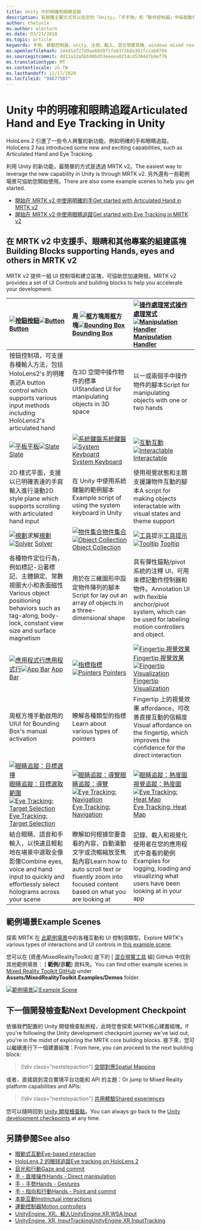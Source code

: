 ```yaml
---
title: Unity 中的明確和眼睛追蹤
description: 有兩種主要方式可以在您的「Unity」、「手手勢」和「動作控制器」中採取動作。
author: thetuvix
ms.author: alexturn
ms.date: 03/21/2018
ms.topic: article
keywords: 手勢、移動控制器、unity、注視、輸入、混合現實耳機、windows mixed reality 耳機、虛擬實境耳機、MRTK、混合現實工具組
ms.openlocfilehash: 244d1ef27d9aa68d971fa8372bda301fccab0704
ms.sourcegitcommit: dd13a32a5bb90bd53eeeea8214cd5384d7b9ef76
ms.translationtype: MT
ms.contentlocale: zh-TW
ms.lasthandoff: 11/17/2020
ms.locfileid: "94677587"
---
```

# <a name="articulated-hand-and-eye-tracking-in-unity"></a><span data-ttu-id="2fcc1-104">Unity 中的明確和眼睛追蹤</span><span class="sxs-lookup"><span data-stu-id="2fcc1-104">Articulated Hand and Eye Tracking in Unity</span></span>

<span data-ttu-id="2fcc1-105">HoloLens 2 引進了一些令人興奮的新功能，例如明確的手和眼睛追蹤。</span><span class="sxs-lookup"><span data-stu-id="2fcc1-105">HoloLens 2 has introduced some new and exciting capabilities, such as Articulated Hand and Eye Tracking.</span></span>

<span data-ttu-id="2fcc1-106">利用 Unity 的新功能，最簡單的方式是透過 MRTK v2。</span><span class="sxs-lookup"><span data-stu-id="2fcc1-106">The easiest way to leverage the new capability in Unity is through MRTK v2.</span></span> <span data-ttu-id="2fcc1-107">另外還有一些範例場景可協助您開始使用。</span><span class="sxs-lookup"><span data-stu-id="2fcc1-107">There are also some example scenes to help you get started.</span></span>

* [<span data-ttu-id="2fcc1-108">開始在 MRTK v2 中使用明確的手</span><span class="sxs-lookup"><span data-stu-id="2fcc1-108">Get started with Articulated Hand  in MRTK v2</span></span>](https://microsoft.github.io/MixedRealityToolkit-Unity/Documentation/Input/HandTracking.html)
* [<span data-ttu-id="2fcc1-109">開始在 MRTK v2 中使用眼睛追蹤</span><span class="sxs-lookup"><span data-stu-id="2fcc1-109">Get started with Eye Tracking in MRTK v2</span></span>](https://microsoft.github.io/MixedRealityToolkit-Unity/Documentation/EyeTracking/EyeTracking_Main.html)

## <a name="building-blocks-supporting-hands-eyes-and-others-in-mrtk-v2"></a><span data-ttu-id="2fcc1-110">在 MRTK v2 中支援手、眼睛和其他專案的組建區塊</span><span class="sxs-lookup"><span data-stu-id="2fcc1-110">Building Blocks supporting Hands, eyes and others in MRTK v2</span></span>

<span data-ttu-id="2fcc1-111">MRTK v2 提供一組 UI 控制項和建立區塊，可協助您加速開發。</span><span class="sxs-lookup"><span data-stu-id="2fcc1-111">MRTK v2 provides a set of UI Controls and building blocks to help you accelerate your development.</span></span>

|  <span data-ttu-id="2fcc1-112">[ ![ 按鈕](images/MRTK_Button_Main.png)](https://microsoft.github.io/MixedRealityToolkit-Unity/Documentation/README_Button.html)[按鈕](https://microsoft.github.io/MixedRealityToolkit-Unity/Documentation/README_Button.html)</span><span class="sxs-lookup"><span data-stu-id="2fcc1-112">[![Button](images/MRTK_Button_Main.png)](https://microsoft.github.io/MixedRealityToolkit-Unity/Documentation/README_Button.html) [Button](https://microsoft.github.io/MixedRealityToolkit-Unity/Documentation/README_Button.html)</span></span> | <span data-ttu-id="2fcc1-113">周[ ![ 框](images/MRTK_BoundingBox_Main.png)](https://microsoft.github.io/MixedRealityToolkit-Unity/Documentation/README_BoundingBox.html)方塊周[框](https://microsoft.github.io/MixedRealityToolkit-Unity/Documentation/README_BoundingBox.html)方塊</span><span class="sxs-lookup"><span data-stu-id="2fcc1-113">[![Bounding Box](images/MRTK_BoundingBox_Main.png)](https://microsoft.github.io/MixedRealityToolkit-Unity/Documentation/README_BoundingBox.html) [Bounding Box](https://microsoft.github.io/MixedRealityToolkit-Unity/Documentation/README_BoundingBox.html)</span></span> | <span data-ttu-id="2fcc1-114">[ ![ 操作處理常式](images/MRTK_Manipulation_Main.png)](https://microsoft.github.io/MixedRealityToolkit-Unity/Documentation/README_ManipulationHandler.html)[操作處理常式](https://microsoft.github.io/MixedRealityToolkit-Unity/Documentation/README_ManipulationHandler.html)</span><span class="sxs-lookup"><span data-stu-id="2fcc1-114">[![Manipulation Handler](images/MRTK_Manipulation_Main.png)](https://microsoft.github.io/MixedRealityToolkit-Unity/Documentation/README_ManipulationHandler.html) [Manipulation Handler](https://microsoft.github.io/MixedRealityToolkit-Unity/Documentation/README_ManipulationHandler.html)</span></span> |
|:--- | :--- | :--- |
| <span data-ttu-id="2fcc1-115">按鈕控制項，可支援各種輸入方法，包括 HoloLens2's 的明確表述</span><span class="sxs-lookup"><span data-stu-id="2fcc1-115">A button control which supports various input methods including HoloLens2's articulated hand</span></span> | <span data-ttu-id="2fcc1-116">在3D 空間中操作物件的標準 UI</span><span class="sxs-lookup"><span data-stu-id="2fcc1-116">Standard UI for manipulating objects in 3D space</span></span> | <span data-ttu-id="2fcc1-117">以一或兩個手中操作物件的腳本</span><span class="sxs-lookup"><span data-stu-id="2fcc1-117">Script for manipulating objects with one or two hands</span></span> |
|  <span data-ttu-id="2fcc1-118">[ ![ 平板](images/MRTK_Slate_Main.png)](https://microsoft.github.io/MixedRealityToolkit-Unity/Documentation/README_Slate.html)[平板](https://microsoft.github.io/MixedRealityToolkit-Unity/Documentation/README_Slate.html)</span><span class="sxs-lookup"><span data-stu-id="2fcc1-118">[![Slate](images/MRTK_Slate_Main.png)](https://microsoft.github.io/MixedRealityToolkit-Unity/Documentation/README_Slate.html) [Slate](https://microsoft.github.io/MixedRealityToolkit-Unity/Documentation/README_Slate.html)</span></span> | <span data-ttu-id="2fcc1-119">[ ![ 系統鍵盤](images/MRTK_SystemKeyboard_Main.png)](https://microsoft.github.io/MixedRealityToolkit-Unity/Documentation/README_SystemKeyboard.html)[系統鍵盤](https://microsoft.github.io/MixedRealityToolkit-Unity/Documentation/README_SystemKeyboard.html)</span><span class="sxs-lookup"><span data-stu-id="2fcc1-119">[![System Keyboard](images/MRTK_SystemKeyboard_Main.png)](https://microsoft.github.io/MixedRealityToolkit-Unity/Documentation/README_SystemKeyboard.html) [System Keyboard](https://microsoft.github.io/MixedRealityToolkit-Unity/Documentation/README_SystemKeyboard.html)</span></span> | <span data-ttu-id="2fcc1-120">[ ![ 互動](images/InteractableExamples.png)](https://microsoft.github.io/MixedRealityToolkit-Unity/Documentation/README_Interactable.html)[互動](https://microsoft.github.io/MixedRealityToolkit-Unity/Documentation/README_Interactable.html)</span><span class="sxs-lookup"><span data-stu-id="2fcc1-120">[![Interactable](images/InteractableExamples.png)](https://microsoft.github.io/MixedRealityToolkit-Unity/Documentation/README_Interactable.html) [Interactable](https://microsoft.github.io/MixedRealityToolkit-Unity/Documentation/README_Interactable.html)</span></span> |
| <span data-ttu-id="2fcc1-121">2D 樣式平面，支援以已明確表達的手寫輸入進行滾動</span><span class="sxs-lookup"><span data-stu-id="2fcc1-121">2D style plane which supports scrolling with articulated hand input</span></span> | <span data-ttu-id="2fcc1-122">在 Unity 中使用系統鍵盤的範例腳本</span><span class="sxs-lookup"><span data-stu-id="2fcc1-122">Example script of using the system keyboard in Unity</span></span>  | <span data-ttu-id="2fcc1-123">使用視覺狀態和主題支援讓物件互動的腳本</span><span class="sxs-lookup"><span data-stu-id="2fcc1-123">A script for making objects interactable with visual states and theme support</span></span> |
|  <span data-ttu-id="2fcc1-124">[ ![ 規劃](images/MRTK_Solver_Main.png)](https://microsoft.github.io/MixedRealityToolkit-Unity/Documentation/README_Solver.html)求解[規劃](https://microsoft.github.io/MixedRealityToolkit-Unity/Documentation/README_Solver.html)</span><span class="sxs-lookup"><span data-stu-id="2fcc1-124">[![Solver](images/MRTK_Solver_Main.png)](https://microsoft.github.io/MixedRealityToolkit-Unity/Documentation/README_Solver.html) [Solver](https://microsoft.github.io/MixedRealityToolkit-Unity/Documentation/README_Solver.html)</span></span> | <span data-ttu-id="2fcc1-125">[ ![ 物件集合](images/MRTK_ObjectCollection_Main.png)](https://microsoft.github.io/MixedRealityToolkit-Unity/Documentation/README_ManipulationHandler.html)[物件集合](https://microsoft.github.io/MixedRealityToolkit-Unity/Documentation/README_ManipulationHandler.html)</span><span class="sxs-lookup"><span data-stu-id="2fcc1-125">[![Object Collection](images/MRTK_ObjectCollection_Main.png)](https://microsoft.github.io/MixedRealityToolkit-Unity/Documentation/README_ManipulationHandler.html) [Object Collection](https://microsoft.github.io/MixedRealityToolkit-Unity/Documentation/README_ManipulationHandler.html)</span></span> | <span data-ttu-id="2fcc1-126">[ ![ 工具](images/MRTK_Tooltip_Main.png)](https://microsoft.github.io/MixedRealityToolkit-Unity/Documentation/README_Tooltip.html)提示[工具提示](https://microsoft.github.io/MixedRealityToolkit-Unity/Documentation/README_Tooltip.html)</span><span class="sxs-lookup"><span data-stu-id="2fcc1-126">[![Tooltip](images/MRTK_Tooltip_Main.png)](https://microsoft.github.io/MixedRealityToolkit-Unity/Documentation/README_Tooltip.html) [Tooltip](https://microsoft.github.io/MixedRealityToolkit-Unity/Documentation/README_Tooltip.html)</span></span> |
| <span data-ttu-id="2fcc1-127">各種物件定位行為，例如標記-沿著標記、主體鎖定、常數視圖大小和表面磁性</span><span class="sxs-lookup"><span data-stu-id="2fcc1-127">Various object positioning behaviors such as tag-along, body-lock, constant view size and surface magnetism</span></span> | <span data-ttu-id="2fcc1-128">用於在三維圖形中設定物件陣列的腳本</span><span class="sxs-lookup"><span data-stu-id="2fcc1-128">Script for lay out an array of objects in a three-dimensional shape</span></span> | <span data-ttu-id="2fcc1-129">具有彈性錨點/pivot 系統的注釋 UI，可用來標記動作控制器和物件。</span><span class="sxs-lookup"><span data-stu-id="2fcc1-129">Annotation UI with flexible anchor/pivot system, which can be used for labeling motion controllers and object.</span></span> |
|  <span data-ttu-id="2fcc1-130">[ ![ 應用程式行](images/MRTK_AppBar_Main.png)](https://microsoft.github.io/MixedRealityToolkit-Unity/Documentation/README_AppBar.html)[應用程式行](https://microsoft.github.io/MixedRealityToolkit-Unity/Documentation/README_AppBar.html)</span><span class="sxs-lookup"><span data-stu-id="2fcc1-130">[![App Bar](images/MRTK_AppBar_Main.png)](https://microsoft.github.io/MixedRealityToolkit-Unity/Documentation/README_AppBar.html) [App Bar](https://microsoft.github.io/MixedRealityToolkit-Unity/Documentation/README_AppBar.html)</span></span> | <span data-ttu-id="2fcc1-131">[ ![ 指標](images/MRTK_Pointer_Main.png)](https://microsoft.github.io/MixedRealityToolkit-Unity/Documentation/Input/Pointers.html)[指標](https://microsoft.github.io/MixedRealityToolkit-Unity/Documentation/Input/Pointers.html)</span><span class="sxs-lookup"><span data-stu-id="2fcc1-131">[![Pointers](images/MRTK_Pointer_Main.png)](https://microsoft.github.io/MixedRealityToolkit-Unity/Documentation/Input/Pointers.html) [Pointers](https://microsoft.github.io/MixedRealityToolkit-Unity/Documentation/Input/Pointers.html)</span></span> | <span data-ttu-id="2fcc1-132">[ ![ Fingertip 視覺效果](images/MRTK_FingertipVisualization_Main.png)](https://microsoft.github.io/MixedRealityToolkit-Unity/Documentation/README_FingertipVisualization.html) [Fingertip 視覺效果](https://microsoft.github.io/MixedRealityToolkit-Unity/Documentation/README_FingertipVisualization.html)</span><span class="sxs-lookup"><span data-stu-id="2fcc1-132">[![Fingertip Visualization](images/MRTK_FingertipVisualization_Main.png)](https://microsoft.github.io/MixedRealityToolkit-Unity/Documentation/README_FingertipVisualization.html) [Fingertip Visualization](https://microsoft.github.io/MixedRealityToolkit-Unity/Documentation/README_FingertipVisualization.html)</span></span> |
| <span data-ttu-id="2fcc1-133">周框方塊手動啟用的 UI</span><span class="sxs-lookup"><span data-stu-id="2fcc1-133">UI for Bounding Box's manual activation</span></span> | <span data-ttu-id="2fcc1-134">瞭解各種類型的指標</span><span class="sxs-lookup"><span data-stu-id="2fcc1-134">Learn about various types of pointers</span></span> | <span data-ttu-id="2fcc1-135">Fingertip 上的視覺效果 affordance，可改善直接互動的信賴度</span><span class="sxs-lookup"><span data-stu-id="2fcc1-135">Visual affordance on the fingertip, which improves the confidence for the direct interaction</span></span> |
|  <span data-ttu-id="2fcc1-136">[ ![ 眼睛追蹤：目標選擇](images/mrtk_et_targetselect.png)](https://microsoft.github.io/MixedRealityToolkit-Unity/Documentation/EyeTracking/EyeTracking_TargetSelection.html)[眼睛追蹤：目標選取範圍](https://microsoft.github.io/MixedRealityToolkit-Unity/Documentation/EyeTracking/EyeTracking_TargetSelection.html)</span><span class="sxs-lookup"><span data-stu-id="2fcc1-136">[![Eye Tracking: Target Selection](images/mrtk_et_targetselect.png)](https://microsoft.github.io/MixedRealityToolkit-Unity/Documentation/EyeTracking/EyeTracking_TargetSelection.html) [Eye Tracking: Target Selection](https://microsoft.github.io/MixedRealityToolkit-Unity/Documentation/EyeTracking/EyeTracking_TargetSelection.html)</span></span> | <span data-ttu-id="2fcc1-137">[ ![ 眼睛追蹤：導覽](images/mrtk_et_navigation.png)](https://microsoft.github.io/MixedRealityToolkit-Unity/Documentation/EyeTracking/EyeTracking_Navigation.html)[眼睛追蹤：導覽](https://microsoft.github.io/MixedRealityToolkit-Unity/Documentation/EyeTracking/EyeTracking_Navigation.html)</span><span class="sxs-lookup"><span data-stu-id="2fcc1-137">[![Eye Tracking: Navigation](images/mrtk_et_navigation.png)](https://microsoft.github.io/MixedRealityToolkit-Unity/Documentation/EyeTracking/EyeTracking_Navigation.html) [Eye Tracking: Navigation](https://microsoft.github.io/MixedRealityToolkit-Unity/Documentation/EyeTracking/EyeTracking_Navigation.html)</span></span> | <span data-ttu-id="2fcc1-138">[ ![ 眼睛追蹤：熱度圖](images/mrtk_et_heatmaps.png)](https://microsoft.github.io/MixedRealityToolkit-Unity/Documentation/EyeTracking/EyeTracking_Visualization.html)[視覺追蹤：熱度圖](https://microsoft.github.io/MixedRealityToolkit-Unity/Documentation/EyeTracking/EyeTracking_Visualization.html)</span><span class="sxs-lookup"><span data-stu-id="2fcc1-138">[![Eye Tracking: Heat Map](images/mrtk_et_heatmaps.png)](https://microsoft.github.io/MixedRealityToolkit-Unity/Documentation/EyeTracking/EyeTracking_Visualization.html) [Eye Tracking: Heat Map](https://microsoft.github.io/MixedRealityToolkit-Unity/Documentation/EyeTracking/EyeTracking_Visualization.html)</span></span> |
| <span data-ttu-id="2fcc1-139">結合眼睛、語音和手輸入，以快速且輕鬆地在場景中選取全像影像</span><span class="sxs-lookup"><span data-stu-id="2fcc1-139">Combine eyes, voice and hand input to quickly and effortlessly select holograms across your scene</span></span> | <span data-ttu-id="2fcc1-140">瞭解如何根據您要查看的內容，自動滾動文字或流暢縮放至焦點內容</span><span class="sxs-lookup"><span data-stu-id="2fcc1-140">Learn how to auto scroll text or fluently zoom into focused content based on what you are looking at</span></span>| <span data-ttu-id="2fcc1-141">記錄、載入和視覺化使用者在您的應用程式中查看的範例</span><span class="sxs-lookup"><span data-stu-id="2fcc1-141">Examples for logging, loading and visualizing what users have been looking at in your app</span></span> |

## <a name="example-scenes"></a><span data-ttu-id="2fcc1-142">範例場景</span><span class="sxs-lookup"><span data-stu-id="2fcc1-142">Example Scenes</span></span>

<span data-ttu-id="2fcc1-143">探索 MRTK 在 [此範例場景](https://microsoft.github.io/MixedRealityToolkit-Unity/Documentation/README_HandInteractionExamples.html)中的各種互動和 UI 控制項類型。</span><span class="sxs-lookup"><span data-stu-id="2fcc1-143">Explore MRTK's various types of interactions and UI controls in [this example scene](https://microsoft.github.io/MixedRealityToolkit-Unity/Documentation/README_HandInteractionExamples.html).</span></span>

<span data-ttu-id="2fcc1-144">您可以在 [資產/MixedRealityToolkit] 底下的 [ [混合現實工具](https://github.com/Microsoft/MixedRealityToolkit-Unity) 組] GitHub 中找到其他範例場景： [ **範例/示範**] 資料夾。</span><span class="sxs-lookup"><span data-stu-id="2fcc1-144">You can find  other example scenes in [Mixed Reality Toolkit GitHub](https://github.com/Microsoft/MixedRealityToolkit-Unity) under **Assets/MixedRealityToolkit.Examples/Demos** folder.</span></span>

<span data-ttu-id="2fcc1-145">[![範例場景](images/MRTK_Examples.png)](https://microsoft.github.io/MixedRealityToolkit-Unity/Documentation/README_HandInteractionExamples.html)</span><span class="sxs-lookup"><span data-stu-id="2fcc1-145">[![Example Scene](images/MRTK_Examples.png)](https://microsoft.github.io/MixedRealityToolkit-Unity/Documentation/README_HandInteractionExamples.html)</span></span>

## <a name="next-development-checkpoint"></a><span data-ttu-id="2fcc1-146">下一個開發檢查點</span><span class="sxs-lookup"><span data-stu-id="2fcc1-146">Next Development Checkpoint</span></span>

<span data-ttu-id="2fcc1-147">依循我們配置的 Unity 開發檢查點旅程，此時您會探索 MRTK核心建置組塊。</span><span class="sxs-lookup"><span data-stu-id="2fcc1-147">If you're following the Unity development checkpoint journey we've laid out, you're in the midst of exploring the MRTK core building blocks.</span></span> <span data-ttu-id="2fcc1-148">接下來，您可以繼續進行下一個建置組塊：</span><span class="sxs-lookup"><span data-stu-id="2fcc1-148">From here, you can proceed to the next building block:</span></span>

> [!div class="nextstepaction"]
> [<span data-ttu-id="2fcc1-149">空間對應</span><span class="sxs-lookup"><span data-stu-id="2fcc1-149">Spatial Mapping</span></span>](spatial-mapping-in-unity.md)

<span data-ttu-id="2fcc1-150">或者，直接跳到混合實境平台功能和 API 的主題：</span><span class="sxs-lookup"><span data-stu-id="2fcc1-150">Or jump to Mixed Reality platform capabilities and APIs:</span></span>

> [!div class="nextstepaction"]
> [<span data-ttu-id="2fcc1-151">共用體驗</span><span class="sxs-lookup"><span data-stu-id="2fcc1-151">Shared experiences</span></span>](shared-experiences-in-unity.md)

<span data-ttu-id="2fcc1-152">您可以隨時回到 [Unity 開發檢查點](unity-development-overview.md#2-core-building-blocks)。</span><span class="sxs-lookup"><span data-stu-id="2fcc1-152">You can always go back to the [Unity development checkpoints](unity-development-overview.md#2-core-building-blocks) at any time.</span></span>

## <a name="see-also"></a><span data-ttu-id="2fcc1-153">另請參閱</span><span class="sxs-lookup"><span data-stu-id="2fcc1-153">See also</span></span>

* [<span data-ttu-id="2fcc1-154">眼動式互動</span><span class="sxs-lookup"><span data-stu-id="2fcc1-154">Eye-based interaction</span></span>](../../design/eye-gaze-interaction.md)
* [<span data-ttu-id="2fcc1-155">HoloLens 2 的眼球追蹤</span><span class="sxs-lookup"><span data-stu-id="2fcc1-155">Eye tracking on HoloLens 2</span></span>](../../design/eye-tracking.md)
* [<span data-ttu-id="2fcc1-156">目光和行動</span><span class="sxs-lookup"><span data-stu-id="2fcc1-156">Gaze and commit</span></span>](../../design/gaze-and-commit.md)
* [<span data-ttu-id="2fcc1-157">手 - 直接操作</span><span class="sxs-lookup"><span data-stu-id="2fcc1-157">Hands - Direct manipulation</span></span>](../../design/direct-manipulation.md)
* [<span data-ttu-id="2fcc1-158">手 - 手勢</span><span class="sxs-lookup"><span data-stu-id="2fcc1-158">Hands - Gestures</span></span>](../../design/gaze-and-commit.md#composite-gestures)
* [<span data-ttu-id="2fcc1-159">手 - 指向和行動</span><span class="sxs-lookup"><span data-stu-id="2fcc1-159">Hands - Point and commit</span></span>](../../design/point-and-commit.md)
* [<span data-ttu-id="2fcc1-160">本能互動</span><span class="sxs-lookup"><span data-stu-id="2fcc1-160">Instinctual interactions</span></span>](../../design/interaction-fundamentals.md)
* [<span data-ttu-id="2fcc1-161">運動控制器</span><span class="sxs-lookup"><span data-stu-id="2fcc1-161">Motion controllers</span></span>](../../design/motion-controllers.md)
* [<span data-ttu-id="2fcc1-162">UnityEngine. XR。輸入</span><span class="sxs-lookup"><span data-stu-id="2fcc1-162">UnityEngine.XR.WSA.Input</span></span>](https://docs.unity3d.com/ScriptReference/XR.WSA.Input.InteractionManager.html)
* [<span data-ttu-id="2fcc1-163">UnityEngine. XR. InputTracking</span><span class="sxs-lookup"><span data-stu-id="2fcc1-163">UnityEngine.XR.InputTracking</span></span>](https://docs.unity3d.com/ScriptReference/XR.InputTracking.html)
